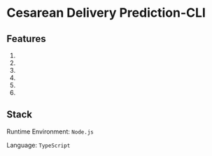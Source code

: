 # Cesarean Delivery Prediction-CLI
## Features
 1.
 2.
 3.
 4.
 5.
 6.

## Stack
 Runtime Environment: `Node.js`
 
 Language: `TypeScript`

